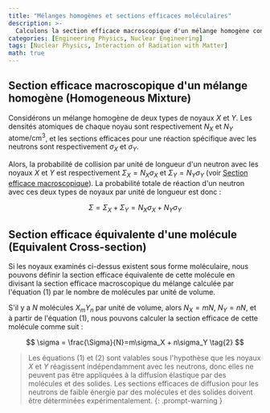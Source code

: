 ```yaml
---
title: "Mélanges homogènes et sections efficaces moléculaires"
description: >-
  Calculons la section efficace macroscopique d'un mélange homogène contenant deux types de noyaux ou plus.
categories: [Engineering Physics, Nuclear Engineering]
tags: [Nuclear Physics, Interaction of Radiation with Matter]
math: true
---
```

## Section efficace macroscopique d'un mélange homogène (Homogeneous Mixture)
Considérons un mélange homogène de deux types de noyaux $X$ et $Y$. Les densités atomiques de chaque noyau sont respectivement $N_X$ et $N_Y$ $\text{atome/cm}^3$, et les sections efficaces pour une réaction spécifique avec les neutrons sont respectivement $\sigma_X$ et $\sigma_Y$. 

Alors, la probabilité de collision par unité de longueur d'un neutron avec les noyaux $X$ et $Y$ est respectivement $\Sigma_X=N_X\sigma_X$ et $\Sigma_Y=N_Y\sigma_Y$ (voir [Section efficace macroscopique](/posts/Neutron-Interactions-and-Cross-sections/#section-efficace-macroscopique-macroscopic-cross-section)). La probabilité totale de réaction d'un neutron avec ces deux types de noyaux par unité de longueur est donc :

$$ \Sigma = \Sigma_X + \Sigma_Y = N_X\sigma_X + N_Y\sigma_Y \tag{1}$$

## Section efficace équivalente d'une molécule (Equivalent Cross-section)
Si les noyaux examinés ci-dessus existent sous forme moléculaire, nous pouvons définir la section efficace équivalente de cette molécule en divisant la section efficace macroscopique du mélange calculée par l'équation (1) par le nombre de molécules par unité de volume.

S'il y a $N$ molécules $X_mY_n$ par unité de volume, alors $N_X=mN$, $N_Y=nN$, et à partir de l'équation (1), nous pouvons calculer la section efficace de cette molécule comme suit :

$$ \sigma = \frac{\Sigma}{N}=m\sigma_X + n\sigma_Y \tag{2} $$

> Les équations (1) et (2) sont valables sous l'hypothèse que les noyaux $X$ et $Y$ réagissent indépendamment avec les neutrons, donc elles ne peuvent pas être appliquées à la diffusion élastique par des molécules et des solides.
> Les sections efficaces de diffusion pour les neutrons de faible énergie par des molécules et des solides doivent être déterminées expérimentalement.
{: .prompt-warning }